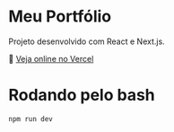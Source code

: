 # Meu Portfólio

Projeto desenvolvido com React e Next.js.

🔗 [Veja online no Vercel](https://meu-portfolio.vercel.app)

# Rodando pelo bash

```bash
npm run dev
